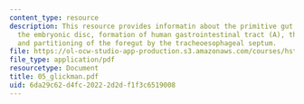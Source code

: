 ```yaml
---
content_type: resource
description: This resource provides informatin about the primitive gut, folding of
  the embryonic disc, formation of human gastrointestinal tract (A), the foregut,
  and partitioning of the foregut by the tracheoesophageal septum.
file: https://ol-ocw-studio-app-production.s3.amazonaws.com/courses/hst-121-gastroenterology-fall-2005/6da29c62d4fc20222d2df1f3c6519008_05_glickman.pdf
file_type: application/pdf
resourcetype: Document
title: 05_glickman.pdf
uid: 6da29c62-d4fc-2022-2d2d-f1f3c6519008
---
```

